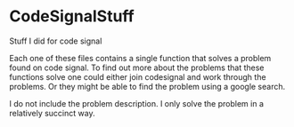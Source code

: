 # CodeSignalStuff
Stuff I did for code signal

Each one of these files contains a single function that solves a problem found on code signal. 
To find out more about the problems that these functions solve one could either join codesignal and work through the problems.
Or they might be able to find the problem using a google search.

I do not include the problem description. I only solve the problem in a relatively succinct way.
